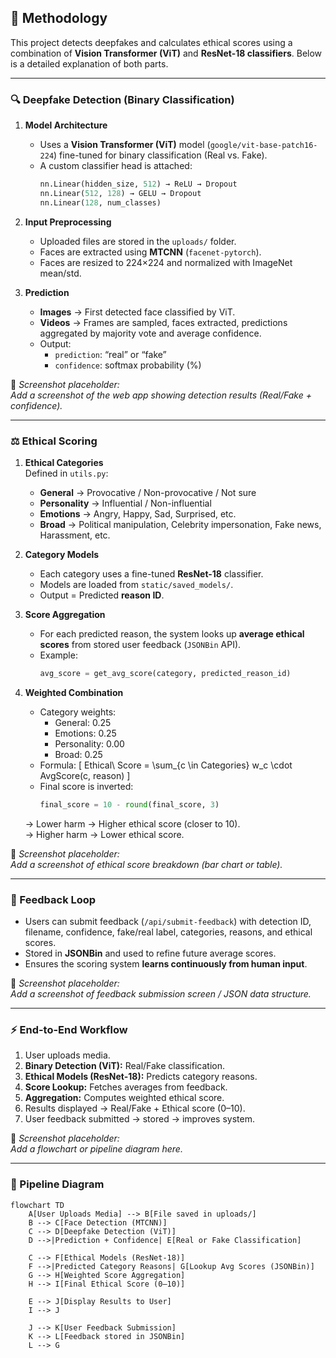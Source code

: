 ## 🧠 Methodology

This project detects deepfakes and calculates ethical scores using a combination of **Vision Transformer (ViT)** and **ResNet-18 classifiers**. Below is a detailed explanation of both parts.

---

### 🔍 Deepfake Detection (Binary Classification)

1. **Model Architecture**
   - Uses a **Vision Transformer (ViT)** model (`google/vit-base-patch16-224`) fine-tuned for binary classification (Real vs. Fake).
   - A custom classifier head is attached:
     ```python
     nn.Linear(hidden_size, 512) → ReLU → Dropout  
     nn.Linear(512, 128) → GELU → Dropout  
     nn.Linear(128, num_classes)
     ```

2. **Input Preprocessing**
   - Uploaded files are stored in the `uploads/` folder.
   - Faces are extracted using **MTCNN** (`facenet-pytorch`).
   - Faces are resized to 224×224 and normalized with ImageNet mean/std.

3. **Prediction**
   - **Images** → First detected face classified by ViT.  
   - **Videos** → Frames are sampled, faces extracted, predictions aggregated by majority vote and average confidence.  
   - Output:
     - `prediction`: “real” or “fake”  
     - `confidence`: softmax probability (%)  

📸 *Screenshot placeholder:*  
_Add a screenshot of the web app showing detection results (Real/Fake + confidence)._  

---

### ⚖️ Ethical Scoring

1. **Ethical Categories**  
   Defined in `utils.py`:  
   - **General** → Provocative / Non-provocative / Not sure  
   - **Personality** → Influential / Non-influential  
   - **Emotions** → Angry, Happy, Sad, Surprised, etc.  
   - **Broad** → Political manipulation, Celebrity impersonation, Fake news, Harassment, etc.  

2. **Category Models**
   - Each category uses a fine-tuned **ResNet-18** classifier.
   - Models are loaded from `static/saved_models/`.  
   - Output = Predicted **reason ID**.

3. **Score Aggregation**
   - For each predicted reason, the system looks up **average ethical scores** from stored user feedback (`JSONBin` API).  
   - Example:
     ```python
     avg_score = get_avg_score(category, predicted_reason_id)
     ```

4. **Weighted Combination**
   - Category weights:
     - General: 0.25  
     - Emotions: 0.25  
     - Personality: 0.00  
     - Broad: 0.25  
   - Formula:
     \[
     Ethical\ Score = \sum_{c \in Categories} w_c \cdot AvgScore(c, reason)
     \]
   - Final score is inverted:
     ```python
     final_score = 10 - round(final_score, 3)
     ```

   → Lower harm → Higher ethical score (closer to 10).  
   → Higher harm → Lower ethical score.

📸 *Screenshot placeholder:*  
_Add a screenshot of ethical score breakdown (bar chart or table)._  

---

### 🔄 Feedback Loop

- Users can submit feedback (`/api/submit-feedback`) with detection ID, filename, confidence, fake/real label, categories, reasons, and ethical scores.  
- Stored in **JSONBin** and used to refine future average scores.  
- Ensures the scoring system **learns continuously from human input**.

📸 *Screenshot placeholder:*  
_Add a screenshot of feedback submission screen / JSON data structure._  

---

### ⚡ End-to-End Workflow

1. User uploads media.  
2. **Binary Detection (ViT):** Real/Fake classification.  
3. **Ethical Models (ResNet-18):** Predicts category reasons.  
4. **Score Lookup:** Fetches averages from feedback.  
5. **Aggregation:** Computes weighted ethical score.  
6. Results displayed → Real/Fake + Ethical score (0–10).  
7. User feedback submitted → stored → improves system.

📸 *Screenshot placeholder:*  
_Add a flowchart or pipeline diagram here._  

---

### 🔗 Pipeline Diagram

```mermaid
flowchart TD
    A[User Uploads Media] --> B[File saved in uploads/]
    B --> C[Face Detection (MTCNN)]
    C --> D[Deepfake Detection (ViT)]
    D -->|Prediction + Confidence| E[Real or Fake Classification]

    C --> F[Ethical Models (ResNet-18)]
    F -->|Predicted Category Reasons| G[Lookup Avg Scores (JSONBin)]
    G --> H[Weighted Score Aggregation]
    H --> I[Final Ethical Score (0–10)]

    E --> J[Display Results to User]
    I --> J

    J --> K[User Feedback Submission]
    K --> L[Feedback stored in JSONBin]
    L --> G
